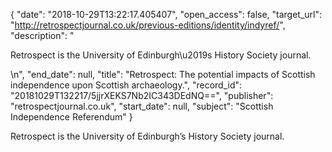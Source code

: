 {
  "date": "2018-10-29T13:22:17.405407", 
  "open_access": false, 
  "target_url": "http://retrospectjournal.co.uk/previous-editions/identity/indyref/", 
  "description": "<p>Retrospect is the University of Edinburgh\u2019s History Society journal.</p>\n", 
  "end_date": null, 
  "title": "Retrospect: The potential impacts of Scottish independence upon Scottish archaeology.", 
  "record_id": "20181029T132217/5jjrXEKS7Nb2IC343DEdNQ==", 
  "publisher": "retrospectjournal.co.uk", 
  "start_date": null, 
  "subject": "Scottish Independence Referendum"
}

<p>Retrospect is the University of Edinburgh’s History Society journal.</p>
